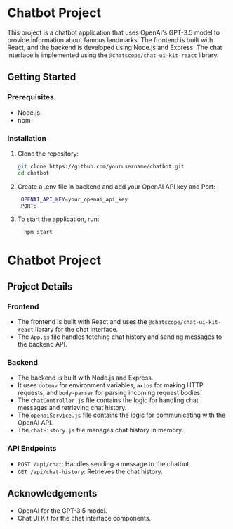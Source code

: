 # Chatbot Project

This project is a chatbot application that uses OpenAI's GPT-3.5 model to provide information about famous landmarks. The frontend is built with React, and the backend is developed using Node.js and Express. The chat interface is implemented using the `@chatscope/chat-ui-kit-react` library.


## Getting Started

### Prerequisites

- Node.js
- npm

### Installation

1. Clone the repository:

   ```bash
   git clone https://github.com/yourusername/chatbot.git
   cd chatbot
2. Create a .env file in backend and add your OpenAI API key and Port:
   ```bash
    OPENAI_API_KEY=your_openai_api_key
    PORT: 
3. To start the application, run:
   ```bash
     npm start

# Chatbot Project

## Project Details

### Frontend

- The frontend is built with React and uses the `@chatscope/chat-ui-kit-react` library for the chat interface.
- The `App.js` file handles fetching chat history and sending messages to the backend API.

### Backend

- The backend is built with Node.js and Express.
- It uses `dotenv` for environment variables, `axios` for making HTTP requests, and `body-parser` for parsing incoming request bodies.
- The `chatController.js` file contains the logic for handling chat messages and retrieving chat history.
- The `openaiService.js` file contains the logic for communicating with the OpenAI API.
- The `chatHistory.js` file manages chat history in memory.

### API Endpoints

- `POST /api/chat`: Handles sending a message to the chatbot.
- `GET /api/chat-history`: Retrieves the chat history.

## Acknowledgements

- OpenAI for the GPT-3.5 model.
- Chat UI Kit for the chat interface components.
